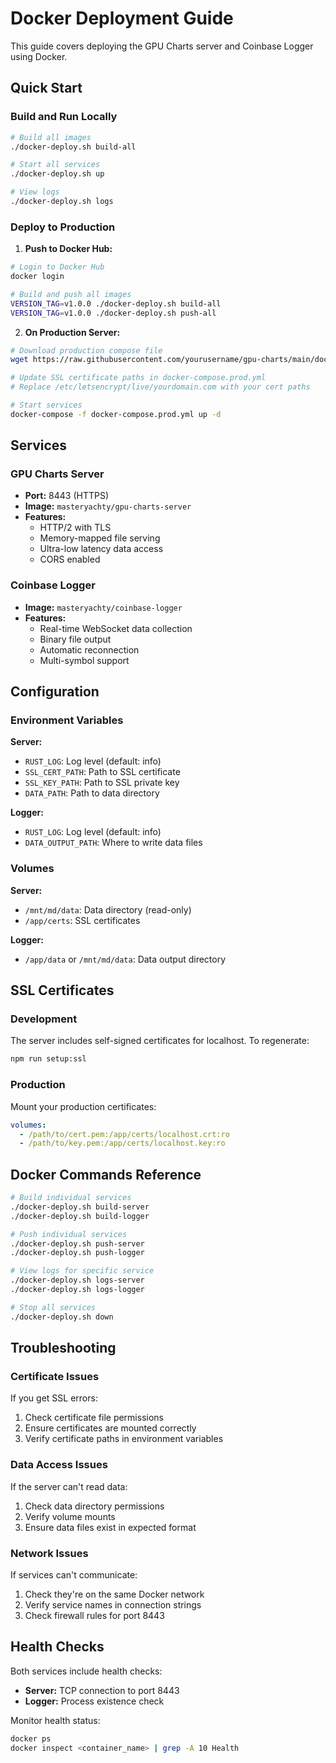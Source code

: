 # Docker Deployment Guide

This guide covers deploying the GPU Charts server and Coinbase Logger using Docker.

## Quick Start

### Build and Run Locally

```bash
# Build all images
./docker-deploy.sh build-all

# Start all services
./docker-deploy.sh up

# View logs
./docker-deploy.sh logs
```

### Deploy to Production

1. **Push to Docker Hub:**
```bash
# Login to Docker Hub
docker login

# Build and push all images
VERSION_TAG=v1.0.0 ./docker-deploy.sh build-all
VERSION_TAG=v1.0.0 ./docker-deploy.sh push-all
```

2. **On Production Server:**
```bash
# Download production compose file
wget https://raw.githubusercontent.com/yourusername/gpu-charts/main/docker-compose.prod.yml

# Update SSL certificate paths in docker-compose.prod.yml
# Replace /etc/letsencrypt/live/yourdomain.com with your cert paths

# Start services
docker-compose -f docker-compose.prod.yml up -d
```

## Services

### GPU Charts Server
- **Port:** 8443 (HTTPS)
- **Image:** `masteryachty/gpu-charts-server`
- **Features:**
  - HTTP/2 with TLS
  - Memory-mapped file serving
  - Ultra-low latency data access
  - CORS enabled

### Coinbase Logger
- **Image:** `masteryachty/coinbase-logger`
- **Features:**
  - Real-time WebSocket data collection
  - Binary file output
  - Automatic reconnection
  - Multi-symbol support

## Configuration

### Environment Variables

**Server:**
- `RUST_LOG`: Log level (default: info)
- `SSL_CERT_PATH`: Path to SSL certificate
- `SSL_KEY_PATH`: Path to SSL private key
- `DATA_PATH`: Path to data directory

**Logger:**
- `RUST_LOG`: Log level (default: info)
- `DATA_OUTPUT_PATH`: Where to write data files

### Volumes

**Server:**
- `/mnt/md/data`: Data directory (read-only)
- `/app/certs`: SSL certificates

**Logger:**
- `/app/data` or `/mnt/md/data`: Data output directory

## SSL Certificates

### Development
The server includes self-signed certificates for localhost. To regenerate:
```bash
npm run setup:ssl
```

### Production
Mount your production certificates:
```yaml
volumes:
  - /path/to/cert.pem:/app/certs/localhost.crt:ro
  - /path/to/key.pem:/app/certs/localhost.key:ro
```

## Docker Commands Reference

```bash
# Build individual services
./docker-deploy.sh build-server
./docker-deploy.sh build-logger

# Push individual services
./docker-deploy.sh push-server
./docker-deploy.sh push-logger

# View logs for specific service
./docker-deploy.sh logs-server
./docker-deploy.sh logs-logger

# Stop all services
./docker-deploy.sh down
```

## Troubleshooting

### Certificate Issues
If you get SSL errors:
1. Check certificate file permissions
2. Ensure certificates are mounted correctly
3. Verify certificate paths in environment variables

### Data Access Issues
If the server can't read data:
1. Check data directory permissions
2. Verify volume mounts
3. Ensure data files exist in expected format

### Network Issues
If services can't communicate:
1. Check they're on the same Docker network
2. Verify service names in connection strings
3. Check firewall rules for port 8443

## Health Checks

Both services include health checks:
- **Server:** TCP connection to port 8443
- **Logger:** Process existence check

Monitor health status:
```bash
docker ps
docker inspect <container_name> | grep -A 10 Health
```